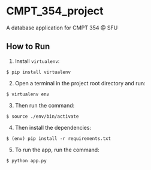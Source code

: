 # CMPT_354_project
A database application for CMPT 354 @ SFU

## How to Run
1. Install `virtualenv`:
```
$ pip install virtualenv
```

2. Open a terminal in the project root directory and run:
```
$ virtualenv env
```

3. Then run the command:
```
$ source ./env/bin/activate

```
4. Then install the dependencies:
```
$ (env) pip install -r requirements.txt
```

5. To run the app, run the command:
```
$ python app.py
```